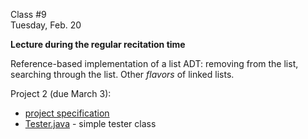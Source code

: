 <div class="lecture2">

<div class="column_date">
<p markdown="block">

Class #9<br> 
Tuesday, Feb. 20
</p>
</div>
<div class="column_materials">
<p markdown="block">

__Lecture during the regular recitation time__

Reference-based implementation of a list ADT: removing from the list, searching through
the list. Other _flavors_ of linked lists.  

</p>
</div>

<div class="column_assign">
<p markdown="block">


Project 2 (due March 3): <br>

- [project specification](hwk/proj2.pdf)
- [Tester.java](hwk/Tester,java) - simple tester class 




</p>
</div>

</div>
